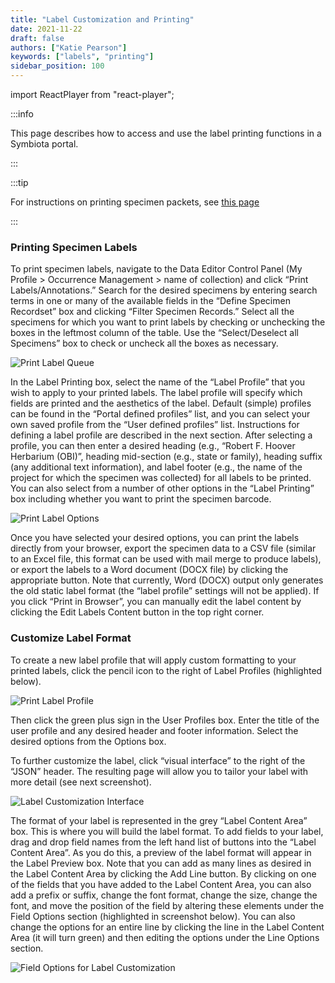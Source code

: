 ```yaml
---
title: "Label Customization and Printing"
date: 2021-11-22
draft: false
authors: ["Katie Pearson"]
keywords: ["labels", "printing"]
sidebar_position: 100
---
```


import ReactPlayer from "react-player";

:::info

This page describes how to access and use the label printing functions in a Symbiota portal.

:::

:::tip

For instructions on printing specimen packets, see [this page](/Editor_Guide/Label_Customization/specimen_packet_printing)

:::

<ReactPlayer
  playing={false}
  controls
  url="http://www.youtube.com/watch?v=ult9QAWax9I"
/>

### Printing Specimen Labels

To print specimen labels, navigate to the Data Editor Control Panel (My Profile > Occurrence Management > name of collection) and click “Print Labels/Annotations.” Search for the desired specimens by entering search terms in one or many of the available fields in the “Define Specimen Recordset” box and clicking “Filter Specimen Records.” Select all the specimens for which you want to print labels by checking or unchecking the boxes in the leftmost column of the table. Use the “Select/Deselect all Specimens” box to check or uncheck all the boxes as necessary.

![Print Label Queue](/img/printlabel1.png)

In the Label Printing box, select the name of the “Label Profile” that you wish to apply to your printed labels. The label profile will specify which fields are printed and the aesthetics of the label. Default (simple) profiles can be found in the “Portal defined profiles” list, and you can select your own saved profile from the “User defined profiles” list. Instructions for defining a label profile are described in the next section. After selecting a profile, you can then enter a desired heading (e.g., “Robert F. Hoover Herbarium (OBI)”, heading mid-section (e.g., state or family), heading suffix (any additional text information), and label footer (e.g., the name of the project for which the specimen was collected) for all labels to be printed. You can also select from a number of other options in the “Label Printing” box including whether you want to print the specimen barcode.

![Print Label Options](/img/printlabel2.png)

Once you have selected your desired options, you can print the labels directly from your browser, export the specimen data to a CSV file (similar to an Excel file, this format can be used with mail merge to produce labels), or export the labels to a Word document (DOCX file) by clicking the appropriate button. Note that currently, Word (DOCX) output only generates the old static label format (the “label profile” settings will not be applied). If you click “Print in Browser”, you can manually edit the label content by clicking the Edit Labels Content button in the top right corner.

### Customize Label Format

To create a new label profile that will apply custom formatting to your printed labels, click the pencil icon to the right of Label Profiles (highlighted below).

![Print Label Profile](/img/printprofile.png)

Then click the green plus sign in the User Profiles box. Enter the title of the user profile and any desired header and footer information. Select the desired options from the Options box.

To further customize the label, click “visual interface” to the right of the “JSON” header. The resulting page will allow you to tailor your label with more detail (see next screenshot).

![Label Customization Interface](/img/printcustomize.png)

The format of your label is represented in the grey “Label Content Area” box. This is where you will build the label format. To add fields to your label, drag and drop field names from the left hand list of buttons into the “Label Content Area”. As you do this, a preview of the label format will appear in the Label Preview box. Note that you can add as many lines as desired in the Label Content Area by clicking the Add Line button. By clicking on one of the fields that you have added to the Label Content Area, you can also add a prefix or suffix, change the font format, change the size, change the font, and move the position of the field by altering these elements under the Field Options section (highlighted in screenshot below). You can also change the options for an entire line by clicking the line in the Label Content Area (it will turn green) and then editing the options under the Line Options section.

![Field Options for Label Customization](/img/printfieldoptions.png)
